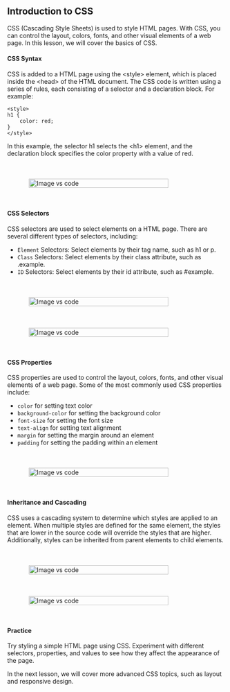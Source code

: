 ## Introduction to CSS

CSS (Cascading Style Sheets) is used to style HTML pages. With CSS, you can control the layout, colors, fonts, and other visual elements of a web page. In this lesson, we will cover the basics of CSS.

#### CSS Syntax

CSS is added to a HTML page using the &lt;style&gt; element, which is placed inside the &lt;head&gt; of the HTML document. The CSS code is written using a series of rules, each consisting of a selector and a declaration block. For example:

    <style>
    h1 {
        color: red;
    }
    </style>

In this example, the selector h1 selects the &lt;h1&gt; element, and the declaration block specifies the color property with a value of red.

<div style="display: flex;justify-content: center;margin: 50px 0px">
    <img src="/Articles/FrontEnd/CSS/intro1.png" width="80%" alt="Image vs code"/>
</div>

#### CSS Selectors

CSS selectors are used to select elements on a HTML page. There are several different types of selectors, including:

- `Element` Selectors: Select elements by their tag name, such as h1 or p.
- `Class` Selectors: Select elements by their class attribute, such as .example.
- `ID` Selectors: Select elements by their id attribute, such as #example.

<div style="display: flex;justify-content: center;margin: 50px 0px">
    <img src="/Articles/FrontEnd/CSS/intro2.png" width="80%" alt="Image vs code"/>
</div>

<div style="display: flex;justify-content: center;margin: 50px 0px">
    <img src="/Articles/FrontEnd/CSS/intro3.png" width="80%" alt="Image vs code"/>
</div>

#### CSS Properties

CSS properties are used to control the layout, colors, fonts, and other visual elements of a web page. Some of the most commonly used CSS properties include:

- `color` for setting text color
- `background-color` for setting the background color
- `font-size` for setting the font size
- `text-align` for setting text alignment
- `margin` for setting the margin around an element
- `padding` for setting the padding within an element

<div style="display: flex;justify-content: center;margin: 50px 0px">
    <img src="/Articles/FrontEnd/CSS/intro4.png" width="80%" alt="Image vs code"/>
</div>

#### Inheritance and Cascading

CSS uses a cascading system to determine which styles are applied to an element. When multiple styles are defined for the same element, the styles that are lower in the source code will override the styles that are higher. Additionally, styles can be inherited from parent elements to child elements.

<div style="display: flex;justify-content: center;margin: 50px 0px">
    <img src="/Articles/FrontEnd/CSS/intro5.png" width="80%" alt="Image vs code"/>
</div>

<div style="display: flex;justify-content: center;margin: 50px 0px">
    <img src="/Articles/FrontEnd/CSS/intro6.png" width="80%" alt="Image vs code"/>
</div>

#### Practice

Try styling a simple HTML page using CSS. Experiment with different selectors, properties, and values to see how they affect the appearance of the page.

In the next lesson, we will cover more advanced CSS topics, such as layout and responsive design.
